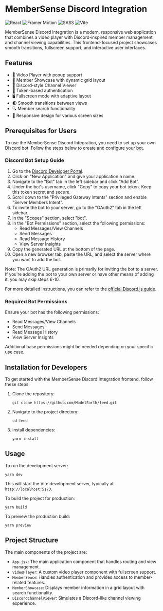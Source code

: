 # MemberSense Discord Integration

![React](https://img.shields.io/badge/React-20232A?style=for-the-badge&logo=react&logoColor=61DAFB)
![Framer Motion](https://img.shields.io/badge/Framer_Motion-0055FF?style=for-the-badge&logo=framer&logoColor=white)
![SASS](https://img.shields.io/badge/Sass-CC6699?style=for-the-badge&logo=sass&logoColor=white)
![Vite](https://img.shields.io/badge/Vite-B73BFE?style=for-the-badge&logo=vite&logoColor=FFD62E)

MemberSense Discord Integration is a modern, responsive web application that combines a video player with Discord-inspired member management and channel viewing capabilities. This frontend-focused project showcases smooth transitions, fullscreen support, and interactive user interfaces.

## Features

- 🎥 Video Player with popup support
- 👥 Member Showcase with dynamic grid layout
- 💬 Discord-style Channel Viewer
- 🔐 Token-based authentication
- 🖥️ Fullscreen mode with adaptive layout
- 🌓 Smooth transitions between views
- 🔍 Member search functionality
- 📱 Responsive design for various screen sizes

## Prerequisites for Users

To use the MemberSense Discord Integration, you need to set up your own Discord bot. Follow the steps below to create and configure your bot.

### Discord Bot Setup Guide

1. Go to the [Discord Developer Portal](https://discord.com/developers/applications).
2. Click on "New Application" and give your application a name.
3. Navigate to the "Bot" tab in the left sidebar and click "Add Bot".
4. Under the bot's username, click "Copy" to copy your bot token. Keep this token secret and secure.
5. Scroll down to the "Privileged Gateway Intents" section and enable "Server Members Intent".
6. To invite the bot to your server, go to the "OAuth2" tab in the left sidebar.
7. In the "Scopes" section, select "bot".
8. In the "Bot Permissions" section, select the following permissions:
   - Read Messages/View Channels
   - Send Messages
   - Read Message History
   - View Server Insights
9. Copy the generated URL at the bottom of the page.
10. Open a new browser tab, paste the URL, and select the server where you want to add the bot.

Note: The OAuth2 URL generation is primarily for inviting the bot to a server. If you're adding the bot to your own server or have other means of adding it, you may skip steps 6-10.

For more detailed instructions, you can refer to the [official Discord.js guide](https://discordjs.guide/preparations/setting-up-a-bot-application.html).

### Required Bot Permissions

Ensure your bot has the following permissions:

- Read Messages/View Channels
- Send Messages
- Read Message History
- View Server Insights

Additional base permissions might be needed depending on your specific use case.

## Installation for Developers

To get started with the MemberSense Discord Integration frontend, follow these steps:

1. Clone the repository:
   ```
   git clone https://github.com/ModelEarth/feed.git
   ```

2. Navigate to the project directory:
   ```
   cd feed
   ```

3. Install dependencies:
   ```
   yarn install
   ```

## Usage

To run the development server:

```
yarn dev
```

This will start the Vite development server, typically at `http://localhost:5173`.

To build the project for production:

```
yarn build
```

To preview the production build:

```
yarn preview
```

## Project Structure

The main components of the project are:

- `App.jsx`: The main application component that handles routing and view management.
- `VideoPlayer`: A custom video player component with fullscreen support.
- `MemberSense`: Handles authentication and provides access to member-related features.
- `MemberShowcase`: Displays member information in a grid layout with search functionality.
- `DiscordChannelViewer`: Simulates a Discord-like channel viewing experience.
